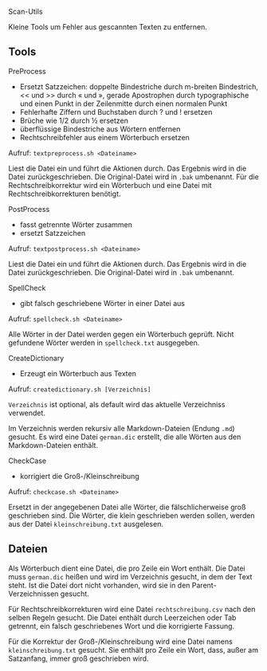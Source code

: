 Scan-Utils

Kleine Tools um Fehler aus gescannten Texten zu entfernen.

Tools
-----

PreProcess
* Ersetzt Satzzeichen: doppelte Bindestriche durch m-breiten Bindestrich,
  << und >> durch « und », gerade Apostrophen durch typographische und
  einen Punkt in der Zeilenmitte durch einen normalen Punkt
* Fehlerhafte Ziffern und Buchstaben durch ? und ! ersetzen
* Brüche wie 1/2 durch ½ ersetzen
* überflüssige Bindestriche aus Wörtern entfernen
* Rechtschreibfehler aus einem Wörterbuch ersetzen

Aufruf: `textpreprocess.sh <Dateiname>`

Liest die Datei ein und führt die Aktionen durch. Das Ergebnis wird in die
Datei zurückgeschrieben. Die Original-Datei wird in `.bak` umbenannt. Für die
Rechtschreibkorrektur wird ein Wörterbuch und eine Datei mit
Rechtschreibkorrekturen benötigt.

PostProcess
* fasst getrennte Wörter zusammen
* ersetzt Satzzeichen

Aufruf: `textpostprocess.sh <Dateiname>`

Liest die Datei ein und führt die Aktionen durch. Das Ergebnis wird in die
Datei zurückgeschrieben. Die Original-Datei wird in `.bak` umbenannt.

SpellCheck
* gibt falsch geschriebene Wörter in einer Datei aus

Aufruf: `spellcheck.sh <Dateiname>`

Alle Wörter in der Datei werden gegen ein Wörterbuch geprüft. Nicht gefundene
Wörter werden in `spellcheck.txt` ausgegeben.

CreateDictionary
* Erzeugt ein Wörterbuch aus Texten

Aufruf: `createdictionary.sh [Verzeichnis]`

`Verzeichnis` ist optional, als default wird das aktuelle Verzeichniss
verwendet.

Im Verzeichnis werden rekursiv alle Markdown-Dateien (Endung `.md`) gesucht. Es
wird eine Datei `german.dic` erstellt, die alle Wörten aus den Markdown-Dateien
enthält.

CheckCase
* korrigiert die Groß-/Kleinschreibung

Aufruf: `checkcase.sh <Dateiname>`

Ersetzt in der angegebenen Datei alle Wörter, die fälschlicherweise groß
geschrieben sind. Die Wörter, die klein geschrieben werden sollen, werden aus
der Datei `kleinschreibung.txt` ausgelesen.

Dateien
-------

Als Wörterbuch dient eine Datei, die pro Zeile ein Wort enthält. Die Datei muss
`german.dic` heißen und wird im Verzeichnis gesucht, in dem der Text steht. Ist
die Datei dort nicht vorhanden, wird sie in den Parent-Verzeichnissen gesucht.

Für Rechtschreibkorrekturen wird eine Datei `rechtschreibung.csv` nach den
selben Regeln gesucht. Die Datei enthält durch Leerzeichen oder Tab getrennt,
ein falsch geschriebenes Wort und die korrigierte Fassung.

Für die Korrektur der Groß-/Kleinschreibung wird eine Datei namens
`kleinschreibung.txt` gesucht. Sie enthält pro Zeile ein Wort, dass, außer am
Satzanfang, immer groß geschrieben wird.
